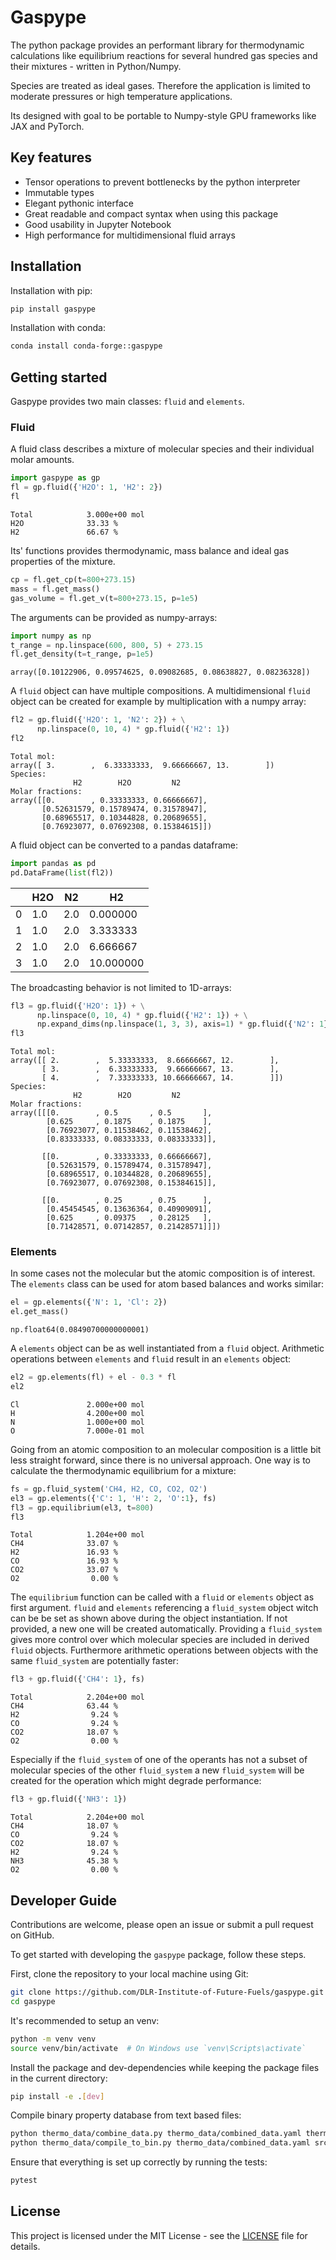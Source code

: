 # Gaspype
The python package provides an performant library for thermodynamic calculations
like equilibrium reactions for several hundred gas species and their mixtures -
written in Python/Numpy.

Species are treated as ideal gases. Therefore the application is limited to moderate
pressures or high temperature applications.

Its designed with goal to be portable to Numpy-style GPU frameworks like JAX and PyTorch.

## Key features
- Tensor operations to prevent bottlenecks by the python interpreter
- Immutable types
- Elegant pythonic interface
- Great readable and compact syntax when using this package
- Good usability in Jupyter Notebook
- High performance for multidimensional fluid arrays

## Installation
Installation with pip:
``` bash
pip install gaspype
```

Installation with conda:
``` bash
conda install conda-forge::gaspype
```

## Getting started
Gaspype provides two main classes: ```fluid``` and ```elements```.

### Fluid
A fluid class describes a mixture of molecular species and their individual molar amounts.

``` python
import gaspype as gp
fl = gp.fluid({'H2O': 1, 'H2': 2})
fl
```
```
Total            3.000e+00 mol
H2O              33.33 %
H2               66.67 %
```

Its' functions provides thermodynamic, mass balance and ideal gas properties of the mixture.

``` python
cp = fl.get_cp(t=800+273.15)
mass = fl.get_mass()
gas_volume = fl.get_v(t=800+273.15, p=1e5)
```

The arguments can be provided as numpy-arrays:

``` python
import numpy as np
t_range = np.linspace(600, 800, 5) + 273.15
fl.get_density(t=t_range, p=1e5)
```
```
array([0.10122906, 0.09574625, 0.09082685, 0.08638827, 0.08236328])
```
A ```fluid``` object can have multiple compositions. A multidimensional ```fluid``` object can be created for example by multiplication with a numpy array:

``` python
fl2 = gp.fluid({'H2O': 1, 'N2': 2}) + \
      np.linspace(0, 10, 4) * gp.fluid({'H2': 1})
fl2
```
```
Total mol:
array([ 3.        ,  6.33333333,  9.66666667, 13.        ])
Species:
              H2        H2O         N2
Molar fractions:
array([[0.        , 0.33333333, 0.66666667],
       [0.52631579, 0.15789474, 0.31578947],
       [0.68965517, 0.10344828, 0.20689655],
       [0.76923077, 0.07692308, 0.15384615]])
```
A fluid object can be converted to a pandas dataframe:
``` python
import pandas as pd
pd.DataFrame(list(fl2))
```
|    | H2O | N2  |  H2 
|----|-----|-----|-------
|0   | 1.0 | 2.0 | 0.000000
|1   | 1.0 | 2.0 | 3.333333
|2   | 1.0 | 2.0 | 6.666667
|3   | 1.0 | 2.0 | 10.000000

The broadcasting behavior is not limited to 1D-arrays:

``` python
fl3 = gp.fluid({'H2O': 1}) + \
      np.linspace(0, 10, 4) * gp.fluid({'H2': 1}) + \
      np.expand_dims(np.linspace(1, 3, 3), axis=1) * gp.fluid({'N2': 1})
fl3
```
```
Total mol:
array([[ 2.        ,  5.33333333,  8.66666667, 12.        ],
       [ 3.        ,  6.33333333,  9.66666667, 13.        ],
       [ 4.        ,  7.33333333, 10.66666667, 14.        ]])
Species:
              H2        H2O         N2
Molar fractions:
array([[[0.        , 0.5       , 0.5       ],
        [0.625     , 0.1875    , 0.1875    ],
        [0.76923077, 0.11538462, 0.11538462],
        [0.83333333, 0.08333333, 0.08333333]],

       [[0.        , 0.33333333, 0.66666667],
        [0.52631579, 0.15789474, 0.31578947],
        [0.68965517, 0.10344828, 0.20689655],
        [0.76923077, 0.07692308, 0.15384615]],

       [[0.        , 0.25      , 0.75      ],
        [0.45454545, 0.13636364, 0.40909091],
        [0.625     , 0.09375   , 0.28125   ],
        [0.71428571, 0.07142857, 0.21428571]]])
```

### Elements
In some cases not the molecular but the atomic composition is of interest. The ```elements``` class can be used for atom based balances and works similar:

``` python
el = gp.elements({'N': 1, 'Cl': 2})
el.get_mass()
```
```
np.float64(0.08490700000000001)
```
A ```elements``` object can be as well instantiated from a ```fluid``` object. Arithmetic operations between ```elements``` and ```fluid``` result in an ```elements``` object:
``` python
el2 = gp.elements(fl) + el - 0.3 * fl
el2
```
```
Cl               2.000e+00 mol
H                4.200e+00 mol
N                1.000e+00 mol
O                7.000e-01 mol
```

Going from an atomic composition to an molecular composition is a little bit less straight forward, since there is no universal approach. One way is to calculate the thermodynamic equilibrium for a mixture:

``` python
fs = gp.fluid_system('CH4, H2, CO, CO2, O2')
el3 = gp.elements({'C': 1, 'H': 2, 'O':1}, fs)
fl3 = gp.equilibrium(el3, t=800)
fl3
```
```
Total            1.204e+00 mol
CH4              33.07 %
H2               16.93 %
CO               16.93 %
CO2              33.07 %
O2                0.00 %
```

The ```equilibrium``` function can be called with a ```fluid``` or ```elements``` object as first argument. ```fluid``` and ```elements``` referencing a ```fluid_system``` object witch can be be set as shown above during the object instantiation. If not provided, a new one will be created automatically. Providing a ```fluid_system``` gives more control over which molecular species are included in derived ```fluid``` objects. Furthermore arithmetic operations between objects with the same ```fluid_system``` are potentially faster:

``` python
fl3 + gp.fluid({'CH4': 1}, fs)
```
```
Total            2.204e+00 mol
CH4              63.44 %
H2                9.24 %
CO                9.24 %
CO2              18.07 %
O2                0.00 %
```

Especially if the ```fluid_system``` of one of the operants has not a subset of molecular species of the other ```fluid_system``` a new ```fluid_system``` will be created for the operation which might degrade performance:

``` python
fl3 + gp.fluid({'NH3': 1})
```
```
Total            2.204e+00 mol
CH4              18.07 %
CO                9.24 %
CO2              18.07 %
H2                9.24 %
NH3              45.38 %
O2                0.00 %
```

## Developer Guide
Contributions are welcome, please open an issue or submit a pull request on GitHub.

To get started with developing the `gaspype` package, follow these steps.

First, clone the repository to your local machine using Git:

```bash
git clone https://github.com/DLR-Institute-of-Future-Fuels/gaspype.git
cd gaspype
```

It's recommended to setup an venv:

```bash
python -m venv venv
source venv/bin/activate  # On Windows use `venv\Scripts\activate`
```

Install the package and dev-dependencies while keeping the package files
in the current directory:

```bash
pip install -e .[dev]
```

Compile binary property database from text based files:

```bash
python thermo_data/combine_data.py thermo_data/combined_data.yaml thermo_data/nasa9*.yaml thermo_data/nasa9*.xml
python thermo_data/compile_to_bin.py thermo_data/combined_data.yaml src/gaspype/data/therm_data.bin
```

Ensure that everything is set up correctly by running the tests:

```bash
pytest
```

## License
This project is licensed under the MIT License - see the [LICENSE](LICENSE) file for details.
